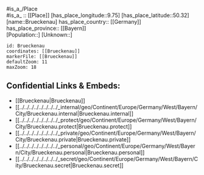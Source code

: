 ﻿---
location: [50.32,9.75] 
mapzoom: [7,12] 
mapmarker: city 
type: City
tags:
- geo/City


SpocWebEntityId: 29381
isDeleted: false
confidential: public

---
#is_a_/Place  
#is_a_ :: [[Place]] 
[has_place_longitude::9.75] 
[has_place_latitude::50.32] 
[name::Brueckenau] 
has_place_country:: [[Germany]]  
has_place_province:: [[Bayern]]  
[Population::] 
[Unknown::] 


```leaflet
id: Brueckenau
coordinates: [[Brueckenau]] 
markerFile: [[Brueckenau]] 
defaultZoom: 11 
maxZoom: 18
```


## Confidential Links & Embeds: 
- [[Brueckenau|Brueckenau]]  
- [[../../../../../../../../_internal/geo/Continent/Europe/Germany/West/Bayern/City/Brueckenau.internal|Brueckenau.internal]] 
- [[../../../../../../../../_protect/geo/Continent/Europe/Germany/West/Bayern/City/Brueckenau.protect|Brueckenau.protect]] 
- [[../../../../../../../../_private/geo/Continent/Europe/Germany/West/Bayern/City/Brueckenau.private|Brueckenau.private]] 
- [[../../../../../../../../_personal/geo/Continent/Europe/Germany/West/Bayern/City/Brueckenau.personal|Brueckenau.personal]] 
- [[../../../../../../../../_secret/geo/Continent/Europe/Germany/West/Bayern/City/Brueckenau.secret|Brueckenau.secret]] 
